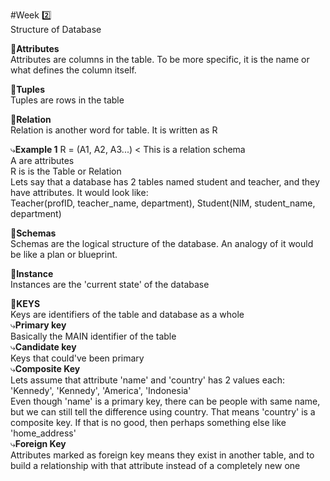 #Week 2️⃣  
Structure of Database

📍**Attributes**  
Attributes are columns in the table. To be more specific, it is the name or what defines the column itself.

📍**Tuples**  
Tuples are rows in the table

📍**Relation**  
Relation is another word for table. It is written as R

⤷**Example 1**
R = (A1, A2, A3...) < This is a relation schema  
A are attributes  
R is is the Table or Relation  
Lets say that a database has 2 tables named student and teacher, and they have attributes. It would look like:  
Teacher(profID, teacher_name, department),
Student(NIM, student_name, department)

📍**Schemas**  
Schemas are the logical structure of the database. An analogy of it would be like a plan or blueprint.

📍**Instance**  
Instances are the 'current state' of the database

📍**KEYS**  
Keys are identifiers of the table and database as a whole  
⤷**Primary key**  
Basically the MAIN identifier of the table  
⤷**Candidate key**  
Keys that could've been primary  
⤷**Composite Key**  
Lets assume that attribute 'name' and 'country' has 2 values each: 'Kennedy', 'Kennedy', 'America', 'Indonesia'  
Even though 'name' is a primary key, there can be people with same name, but we can still tell the difference using country. That means 'country' is a composite key. If that is no good, then perhaps something else like 'home_address'  
⤷**Foreign Key**  
Attributes marked as foreign key means they exist in another table, and to build a relationship with that attribute instead of a completely new one

